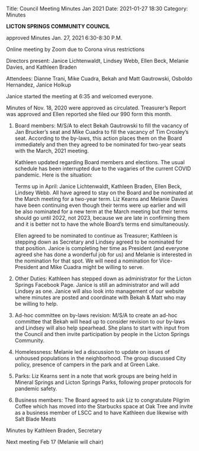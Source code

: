 Title: Council Meeting Minutes Jan 2021
Date: 2021-01-27 18:30
Category: Minutes


**LICTON SPRINGS COMMUNITY COUNCIL**

approved Minutes Jan. 27, 2021 6:30-8:30 P.M.

Online meeting by Zoom due to Corona virus restrictions

Directors present: Janice Lichtenwaldt, Lindsey Webb, Ellen Beck, Melanie Davies, and Kathleen Braden

Attendees: Dianne Trani, Mike Cuadra, Bekah and Matt Gautrowski, Osboldo Hernandez, Janice Holkup

Janice started the meeting at 6:35 and welcomed everyone.  

Minutes of Nov. 18, 2020 were approved as circulated.  Treasurer’s Report was approved and Ellen reported she filed our 990 form this month. 

1. Board members: M/S/A to elect Bekah Gautrowski to fill the vacancy of Jan Brucker’s seat and Mike Cuadra to fill the vacancy of Tim Crosley’s seat.  According to the by-laws, this action places them on the Board immediately and then they agreed to be nominated for two-year seats with the March, 2021 meeting.

    Kathleen updated regarding Board members and elections. The usual schedule has been interrupted due to the vagaries of the current COVID pandemic.  Here is the situation:

    Terms up in April: Janice Lichtenwaldt, Kathleen Braden, Ellen Beck, Lindsey Webb. All have agreed to stay on the Board and be nominated at the March meeting for a two-year term. Liz Kearns and Melanie Davies have been continuing even though their terms were up earlier and will be also nominated for a new term at the March meeting but their terms should go until 2022, not 2023, because we are late in confirming them and it is better not to have the whole Board’s terms end simultaneously.

    Ellen agreed to be nominated to continue as Treasurer; Kathleen is stepping down as Secretary and Lindsey agreed to be nominated for that position. Janice is completing her time as President (and everyone agreed she has done a wonderful job for us) and Melanie is interested in the nomination for that spot.  We will need a nomination for Vice-President and Mike Cuadra might be willing to serve.

2. Other Duties: Kathleen has stepped down as administrator for the Licton Springs Facebook Page.  Janice is still an administrator and will add Lindsey as one. Janice will also look into management of our website where minutes are posted and coordinate with Bekah & Matt who may be willing to help.

3. Ad-hoc committee on by-laws revision: M/S/A to create an ad-hoc committee that Bekah will head up to consider revision to our by-laws and Lindsey will also help spearhead. She plans to start with input from the Council and then invite participation by people in the Licton Springs Community.

4. Homelessness: Melanie led a discussion to update on issues of unhoused populations in the neighborhood. The group discussed City policy, presence of campers in the park and at Green Lake.  

5. Parks: Liz Kearns sent in a note that work groups are being held in Mineral Springs and Licton Springs Parks, following proper protocols for pandemic safety.

6. Business members: The Board agreed to ask Liz to congratulate Pilgrim Coffee which has moved into the Starbucks space at Oak Tree and invite as a business member of LSCC and to have Kathleen due likewise with Salt Blade Meats

Minutes by Kathleen Braden, Secretary

Next meeting Feb 17 (Melanie will chair)


